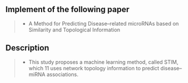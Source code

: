 ## Implement of the following paper
> - A Method for Predicting Disease–related microRNAs
based on Similarity and Topological Information
## Description
> - This study proposes a machine learning method, called STIM, which
11 uses network topology information to predict disease–miRNA associations.
